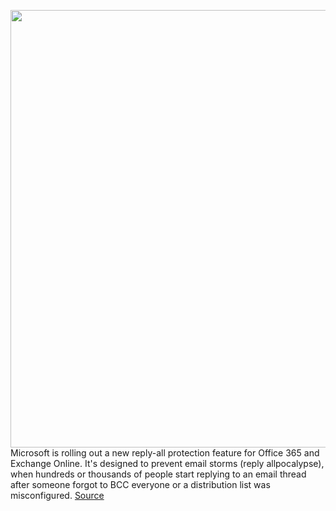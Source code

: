 <img src='https://cdn.vox-cdn.com/thumbor/IOTmIaZX5Q8E6s-5TUtcwwjghDs=/0x0:2040x1360/1200x800/filters:focal(857x517:1183x843)/cdn.vox-cdn.com/uploads/chorus_image/image/66776571/acastro_190703_1777_pixel_tracking_0001.0.jpg' width='700px' /><br/>
Microsoft is rolling out a new reply-all protection feature for Office 365 and Exchange Online. It's designed to prevent email storms (reply allpocalypse), when hundreds or thousands of people start replying to an email thread after someone forgot to BCC everyone or a distribution list was misconfigured.
<a href='https://www.theverge.com/2020/5/10/21253627/microsoft-reply-all-email-block-reply-allpocalypse-storm'> Source <a/>